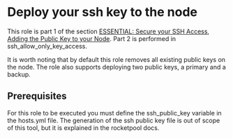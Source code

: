 # Deploy your ssh key to the node
This role is part 1 of the section [ESSENTIAL: Secure your SSH Access](https://docs.rocketpool.net/guides/node/securing-your-node#essential-secure-your-ssh-access), [Adding the Public Key to your Node](https://docs.rocketpool.net/guides/node/securing-your-node#adding-the-public-key-to-your-node). Part 2 is performed in ssh_allow_only_key_access.

It is worth noting that by default this role removes all existing public keys on the node. The role also supports deploying two public keys, a primary and a backup.

## Prerequisites
For this role to be executed you must define the ssh_public_key variable in the hosts.yml file. The generation of the ssh public key file is out of scope of this tool, but it is explained in the rocketpool docs.

